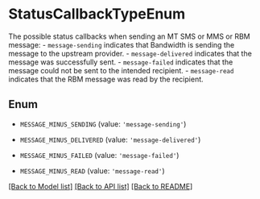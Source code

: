 # StatusCallbackTypeEnum

The possible status callbacks when sending an MT SMS or MMS or RBM message: - `message-sending` indicates that Bandwidth is sending the message to the upstream provider. - `message-delivered` indicates that the message was successfully sent. - `message-failed` indicates that the message could not be sent to the intended recipient. - `message-read` indicates that the RBM message was read by the recipient.

## Enum

* `MESSAGE_MINUS_SENDING` (value: `'message-sending'`)

* `MESSAGE_MINUS_DELIVERED` (value: `'message-delivered'`)

* `MESSAGE_MINUS_FAILED` (value: `'message-failed'`)

* `MESSAGE_MINUS_READ` (value: `'message-read'`)

[[Back to Model list]](../README.md#documentation-for-models) [[Back to API list]](../README.md#documentation-for-api-endpoints) [[Back to README]](../README.md)


